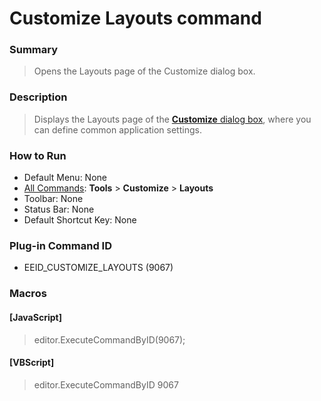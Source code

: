 # Customize Layouts command

### Summary

> Opens the Layouts page of the Customize dialog box.

### Description

> Displays the Layouts page of the [**Customize** dialog box](../../dlg/customize/index),
> where you can define common application settings.

### How to Run

- Default Menu: None
- [All Commands](all_commands): **Tools** >
**Customize** >
**Layouts**
- Toolbar: None
- Status Bar: None
- Default Shortcut Key: None

### Plug-in Command ID

- EEID\_CUSTOMIZE\_LAYOUTS (9067)

### Macros

#### \[JavaScript\]

> editor.ExecuteCommandByID(9067);

#### \[VBScript\]

> editor.ExecuteCommandByID 9067
